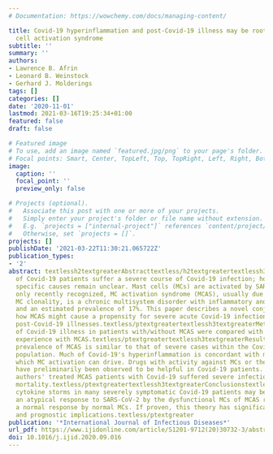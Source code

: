 ```yaml
---
# Documentation: https://wowchemy.com/docs/managing-content/

title: Covid-19 hyperinflammation and post-Covid-19 illness may be rooted in mast
  cell activation syndrome
subtitle: ''
summary: ''
authors:
- Lawrence B. Afrin
- Leonard B. Weinstock
- Gerhard J. Molderings
tags: []
categories: []
date: '2020-11-01'
lastmod: 2021-03-16T19:25:34+01:00
featured: false
draft: false

# Featured image
# To use, add an image named `featured.jpg/png` to your page's folder.
# Focal points: Smart, Center, TopLeft, Top, TopRight, Left, Right, BottomLeft, Bottom, BottomRight.
image:
  caption: ''
  focal_point: ''
  preview_only: false

# Projects (optional).
#   Associate this post with one or more of your projects.
#   Simply enter your project's folder or file name without extension.
#   E.g. `projects = ["internal-project"]` references `content/project/deep-learning/index.md`.
#   Otherwise, set `projects = []`.
projects: []
publishDate: '2021-03-22T11:30:21.065722Z'
publication_types:
- '2'
abstract: textlessh2textgreaterAbstracttextless/h2textgreatertextlessh3textgreaterObjectivestextless/h3textgreatertextlessptextgreaterOne-fifth
  of Covid-19 patients suffer a severe course of Covid-19 infection; however, the
  specific causes remain unclear. Mast cells (MCs) are activated by SARS-CoV-2. Although
  only recently recognized, MC activation syndrome (MCAS), usually due to acquired
  MC clonality, is a chronic multisystem disorder with inflammatory and allergic themes,
  and an estimated prevalence of 17%. This paper describes a novel conjecture explaining
  how MCAS might cause a propensity for severe acute Covid-19 infection and chronic
  post-Covid-19 illnesses.textless/ptextgreatertextlessh3textgreaterMethodstextless/h3textgreatertextlessptextgreaterObservations
  of Covid-19 illness in patients with/without MCAS were compared with extensive clinical
  experience with MCAS.textless/ptextgreatertextlessh3textgreaterResultstextless/h3textgreatertextlessptextgreaterThe
  prevalence of MCAS is similar to that of severe cases within the Covid-19-infected
  population. Much of Covid-19's hyperinflammation is concordant with manners of inflammation
  which MC activation can drive. Drugs with activity against MCs or their mediators
  have preliminarily been observed to be helpful in Covid-19 patients. None of the
  authors' treated MCAS patients with Covid-19 suffered severe infection, let alone
  mortality.textless/ptextgreatertextlessh3textgreaterConclusionstextless/h3textgreatertextlessptextgreaterHyperinflammatory
  cytokine storms in many severely symptomatic Covid-19 patients may be rooted in
  an atypical response to SARS-CoV-2 by the dysfunctional MCs of MCAS rather than
  a normal response by normal MCs. If proven, this theory has significant therapeutic
  and prognostic implications.textless/ptextgreater
publication: '*International Journal of Infectious Diseases*'
url_pdf: https://www.ijidonline.com/article/S1201-9712(20)30732-3/abstract
doi: 10.1016/j.ijid.2020.09.016
---
```


